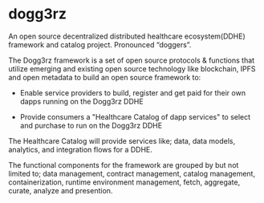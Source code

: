 # dogg3rz
An open source decentralized distributed healthcare ecosystem(DDHE) framework and catalog project. Pronounced “doggers”.

The Dogg3rz framework is a set of open source protocols & functions that utilize emerging and existing open source technology like blockchain, IPFS and open metadata to build an open source framework to: 

 - Enable service providers to build, register and get paid for their own dapps running on the Dogg3rz DDHE 

 - Provide consumers a "Healthcare Catalog of dapp services" to select and purchase to run on the Dogg3rz DDHE

The Healthcare Catalog will provide services like; data, data models, analytics, and integration flows for a DDHE. 

The functional components for the framework are grouped by but not limited to; data management, contract management, catalog management, containerization, runtime environment management, fetch, aggregate, curate, analyze and presention. 
